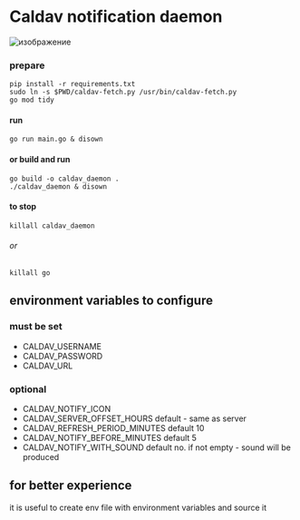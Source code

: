 # Caldav notification daemon
![изображение](https://github.com/user-attachments/assets/05545d09-d723-421b-8296-b770ad3fb471)

### prepare
```
pip install -r requirements.txt
sudo ln -s $PWD/caldav-fetch.py /usr/bin/caldav-fetch.py
go mod tidy
```

#### run
```
go run main.go & disown
```

#### or build and run
```
go build -o caldav_daemon .
./caldav_daemon & disown
```

#### to stop
```
killall caldav_daemon
```

###### or
```
killall go
```

## environment variables to configure
### must be set
- CALDAV_USERNAME
- CALDAV_PASSWORD
- CALDAV_URL

### optional
- CALDAV_NOTIFY_ICON
- CALDAV_SERVER_OFFSET_HOURS default - same as server
- CALDAV_REFRESH_PERIOD_MINUTES default 10
- CALDAV_NOTIFY_BEFORE_MINUTES default 5
- CALDAV_NOTIFY_WITH_SOUND default no. if not empty - sound will be produced

## for better experience
it is useful to create env file with environment variables and source it
